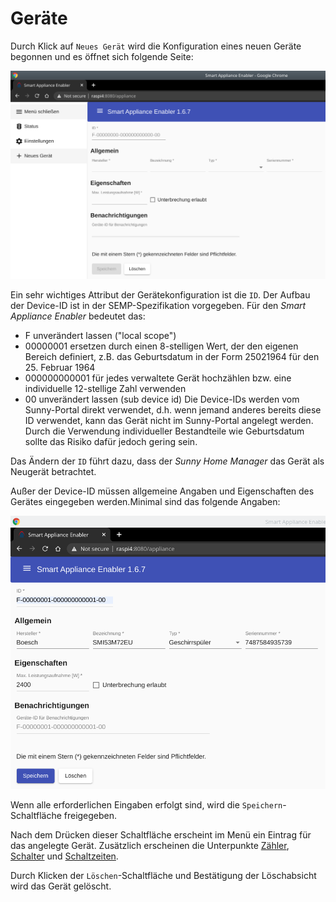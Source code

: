 # Geräte

Durch Klick auf ```Neues Gerät``` wird die Konfiguration eines neuen Geräte begonnen und es öffnet sich folgende Seite:

![Neues Gerät](../pics/fe/NeuesGeraet.png)

Ein sehr wichtiges Attribut der Gerätekonfiguration ist die ```ID```. Der Aufbau der Device-ID ist in der SEMP-Spezifikation vorgegeben. Für den *Smart Appliance Enabler* bedeutet das:
* F unverändert lassen ("local scope")
* 00000001 ersetzen durch einen 8-stelligen Wert, der den eigenen Bereich definiert, z.B. das Geburtsdatum in der Form 25021964 für den 25. Februar 1964
* 000000000001 für jedes verwaltete Gerät hochzählen bzw. eine individuelle 12-stellige Zahl verwenden
* 00 unverändert lassen (sub device id)
  Die Device-IDs werden vom Sunny-Portal direkt verwendet, d.h. wenn jemand anderes bereits diese ID verwendet, kann das Gerät nicht im Sunny-Portal angelegt werden. Durch die Verwendung individueller Bestandteile wie Geburtsdatum sollte das Risiko dafür jedoch gering sein.

Das Ändern der ```ID``` führt dazu, dass der *Sunny Home Manager* das Gerät als Neugerät betrachtet.

Außer der Device-ID müssen allgemeine Angaben und Eigenschaften des Gerätes eingegeben werden.Minimal sind das folgende Angaben:

![Gerät](../pics/fe/Geraet.png)

Wenn alle erforderlichen Eingaben erfolgt sind, wird die ```Speichern```-Schaltfläche freigegeben.

Nach dem Drücken dieser Schaltfläche erscheint im Menü ein Eintrag für das angelegte Gerät. Zusätzlich erscheinen die Unterpunkte [Zähler](#zähler), [Schalter](#schalter) und [Schaltzeiten](#schaltzeiten).

Durch Klicken der ```Löschen```-Schaltfläche und Bestätigung der Löschabsicht wird das Gerät gelöscht.
